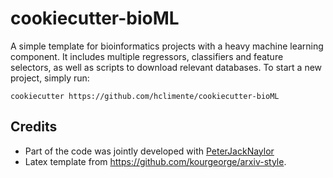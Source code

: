 # cookiecutter-bioML

A simple template for bioinformatics projects with a heavy machine learning component. It includes multiple regressors, classifiers and feature selectors, as well as scripts to download relevant databases. To start a new project, simply run:

```
cookiecutter https://github.com/hclimente/cookiecutter-bioML
```

## Credits

- Part of the code was jointly developed with [PeterJackNaylor](https://github.com/PeterJackNaylor)
- Latex template from https://github.com/kourgeorge/arxiv-style.
